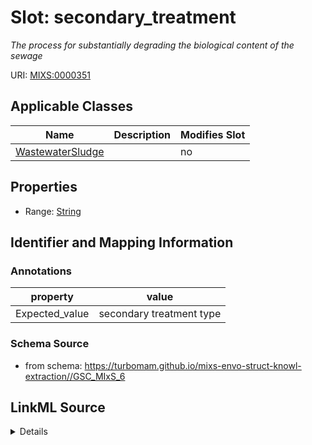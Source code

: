# Slot: secondary_treatment


_The process for substantially degrading the biological content of the sewage_



URI: [MIXS:0000351](https://w3id.org/mixs/0000351)



<!-- no inheritance hierarchy -->




## Applicable Classes

| Name | Description | Modifies Slot |
| --- | --- | --- |
[WastewaterSludge](WastewaterSludge.md) |  |  no  |







## Properties

* Range: [String](String.md)





## Identifier and Mapping Information





### Annotations

| property | value |
| --- | --- |
| Expected_value | secondary treatment type |



### Schema Source


* from schema: https://turbomam.github.io/mixs-envo-struct-knowl-extraction//GSC_MIxS_6




## LinkML Source

<details>
```yaml
name: secondary_treatment
annotations:
  Expected_value:
    tag: Expected_value
    value: secondary treatment type
description: The process for substantially degrading the biological content of the
  sewage
title: secondary treatment
notes:
- secondary
- treatment
from_schema: https://turbomam.github.io/mixs-envo-struct-knowl-extraction//GSC_MIxS_6
rank: 1000
string_serialization: '{text}'
slot_uri: MIXS:0000351
multivalued: false
alias: secondary_treatment
domain_of:
- WastewaterSludge
range: string
required: false
recommended: false

```
</details>